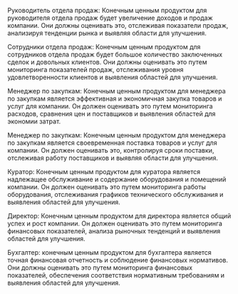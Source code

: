 Руководитель отдела продаж: Конечным ценным продуктом для руководителя отдела продаж будет увеличение доходов и продаж компании. Они должны оценивать это, отслеживая показатели продаж, анализируя тенденции рынка и выявляя области для улучшения.  
  
Сотрудники отдела продаж: Конечным ценным продуктом для сотрудников отдела продаж будет большое количество заключенных сделок и довольных клиентов. Они должны оценивать это путем мониторинга показателей продаж, отслеживания уровня удовлетворенности клиентов и выявления областей для улучшения.  
  
Менеджер по закупкам: Конечным ценным продуктом для менеджера по закупкам является эффективная и экономичная закупка товаров и услуг для компании. Он должен оценивать это путем мониторинга расходов, сравнения цен и поставщиков и выявления областей для экономии затрат.  
  
Менеджер по закупкам: Конечным ценным продуктом для менеджера по закупкам является своевременная поставка товаров и услуг для компании. Он должен оценивать это, контролируя сроки поставки, отслеживая работу поставщиков и выявляя области для улучшения.  
  
Куратор: Конечным ценным продуктом для куратора является надлежащее обслуживание и содержание оборудования и помещений компании. Он должен оценивать это путем мониторинга работы оборудования, отслеживания графиков технического обслуживания и выявления областей для улучшения.  
  
Директор: Конечным ценным продуктом для директора является общий успех и рост компании. Он должен оценивать это путем мониторинга финансовых показателей, анализа рыночных тенденций и выявления областей для улучшения.  
  
Бухгалтер: конечным ценным продуктом для бухгалтера является точная финансовая отчетность и соблюдение финансовых нормативов. Они должны оценивать это путем мониторинга финансовых показателей, обеспечения соответствия нормативным требованиям и выявления областей для улучшения.  
  
